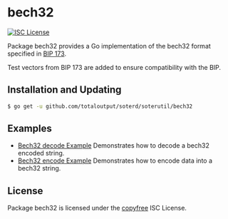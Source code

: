 bech32
==========

[![ISC License](http://img.shields.io/badge/license-ISC-blue.svg)](http://copyfree.org)

Package bech32 provides a Go implementation of the bech32 format specified in
[BIP 173](https://github.com/bitcoin/bips/blob/master/bip-0173.mediawiki).

Test vectors from BIP 173 are added to ensure compatibility with the BIP.

## Installation and Updating

```bash
$ go get -u github.com/totaloutput/soterd/soterutil/bech32
```

## Examples

* [Bech32 decode Example](http://godoc.org/github.com/totaloutput/soterd/soterutil/bech32#example-Bech32Decode)
  Demonstrates how to decode a bech32 encoded string.
* [Bech32 encode Example](http://godoc.org/github.com/totaloutput/soterd/soterutil/bech32#example-BechEncode)
  Demonstrates how to encode data into a bech32 string.

## License

Package bech32 is licensed under the [copyfree](http://copyfree.org) ISC
License.
